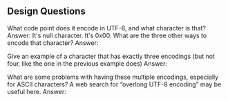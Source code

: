 ## Design Questions
What code point does it encode in UTF-8, and what character is that?
Answer:
It's null character. It's 0x00. 
What are the three other ways to encode that character?
Answer:

Give an example of a character that has exactly three encodings (but not four, like the one in the previous example does)
Answer:

What are some problems with having these multiple encodings, especially for ASCII characters? A web search for “overlong UTF-8 encoding” may be useful here.
Answer:
